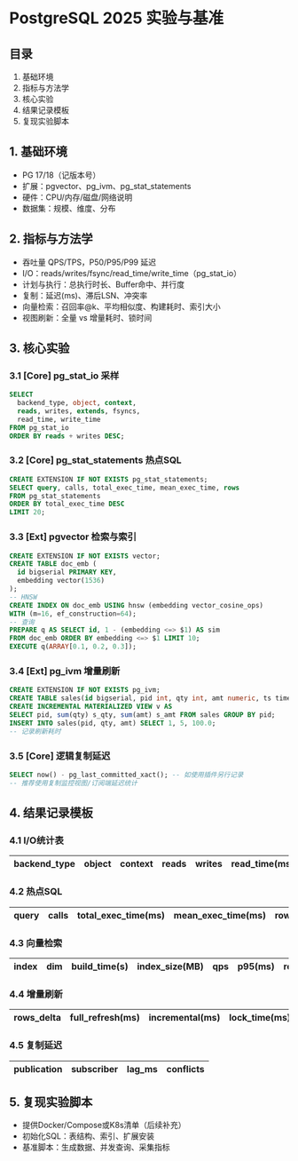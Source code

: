 # PostgreSQL 2025 实验与基准

## 目录

1. 基础环境
2. 指标与方法学
3. 核心实验
4. 结果记录模板
5. 复现实验脚本

## 1. 基础环境

- PG 17/18（记版本号）
- 扩展：pgvector、pg_ivm、pg_stat_statements
- 硬件：CPU/内存/磁盘/网络说明
- 数据集：规模、维度、分布

## 2. 指标与方法学

- 吞吐量 QPS/TPS，P50/P95/P99 延迟
- I/O：reads/writes/fsync/read_time/write_time（pg_stat_io）
- 计划与执行：总执行时长、Buffer命中、并行度
- 复制：延迟(ms)、滞后LSN、冲突率
- 向量检索：召回率@k、平均相似度、构建耗时、索引大小
- 视图刷新：全量 vs 增量耗时、锁时间

## 3. 核心实验

### 3.1 [Core] pg_stat_io 采样

```sql
SELECT 
  backend_type, object, context,
  reads, writes, extends, fsyncs,
  read_time, write_time
FROM pg_stat_io
ORDER BY reads + writes DESC;
```

### 3.2 [Core] pg_stat_statements 热点SQL

```sql
CREATE EXTENSION IF NOT EXISTS pg_stat_statements;
SELECT query, calls, total_exec_time, mean_exec_time, rows
FROM pg_stat_statements
ORDER BY total_exec_time DESC
LIMIT 20;
```

### 3.3 [Ext] pgvector 检索与索引

```sql
CREATE EXTENSION IF NOT EXISTS vector;
CREATE TABLE doc_emb (
  id bigserial PRIMARY KEY,
  embedding vector(1536)
);
-- HNSW
CREATE INDEX ON doc_emb USING hnsw (embedding vector_cosine_ops)
WITH (m=16, ef_construction=64);
-- 查询
PREPARE q AS SELECT id, 1 - (embedding <=> $1) AS sim
FROM doc_emb ORDER BY embedding <=> $1 LIMIT 10;
EXECUTE q(ARRAY[0.1, 0.2, 0.3]);
```

### 3.4 [Ext] pg_ivm 增量刷新

```sql
CREATE EXTENSION IF NOT EXISTS pg_ivm;
CREATE TABLE sales(id bigserial, pid int, qty int, amt numeric, ts timestamptz);
CREATE INCREMENTAL MATERIALIZED VIEW v AS
SELECT pid, sum(qty) s_qty, sum(amt) s_amt FROM sales GROUP BY pid;
INSERT INTO sales(pid, qty, amt) SELECT 1, 5, 100.0;
-- 记录刷新耗时
```

### 3.5 [Core] 逻辑复制延迟

```sql
SELECT now() - pg_last_committed_xact(); -- 如使用插件另行记录
-- 推荐使用复制监控视图/订阅端延迟统计
```

## 4. 结果记录模板

### 4.1 I/O统计表

| backend_type | object | context | reads | writes | read_time(ms) | write_time(ms) |
|---|---|---|---:|---:|---:|---:|

### 4.2 热点SQL

| query | calls | total_exec_time(ms) | mean_exec_time(ms) | rows |
|---|---:|---:|---:|---:|

### 4.3 向量检索

| index | dim | build_time(s) | index_size(MB) | qps | p95(ms) | recall@10 |
|---|---:|---:|---:|---:|---:|---:|

### 4.4 增量刷新

| rows_delta | full_refresh(ms) | incremental(ms) | lock_time(ms) |
|---:|---:|---:|---:|

### 4.5 复制延迟

| publication | subscriber | lag_ms | conflicts |
|---|---|---:|---:|

## 5. 复现实验脚本

- 提供Docker/Compose或K8s清单（后续补充）
- 初始化SQL：表结构、索引、扩展安装
- 基准脚本：生成数据、并发查询、采集指标
